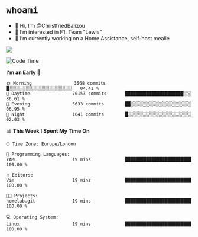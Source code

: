 # `whoami`

- 👋 Hi, I’m @ChristfriedBalizou
- 👀 I’m interested in F1. Team "Lewis"
- 🌱 I’m currently working on a Home Assistance, self-host mealie
<!--
- 💞️ I’m looking to collaborate on
- 📫 How to reach me /dev/stdin
-->


![](https://github-readme-stats.vercel.app/api?username=Christfriedbalizou&show_icons=true&hide_title=true&theme=solarized-dark&count_private=true&hide=stars)
<!-- 
  ![](https://github-readme-stats.vercel.app/api/top-langs/?username=Christfriedbalizou&show_icons=true&hide_title=true&theme=solarized-dark&layout=compact&show_icons=true&count_private=false)
-->


<!--START_SECTION:waka-->
![Code Time](http://img.shields.io/badge/Code%20Time-22%20hrs%207%20mins-blue)

**I'm an Early 🐤** 

```text
🌞 Morning                3568 commits        █░░░░░░░░░░░░░░░░░░░░░░░░   04.41 % 
🌆 Daytime                70153 commits       ██████████████████████░░░   86.61 % 
🌃 Evening                5633 commits        ██░░░░░░░░░░░░░░░░░░░░░░░   06.95 % 
🌙 Night                  1641 commits        █░░░░░░░░░░░░░░░░░░░░░░░░   02.03 % 
```


📊 **This Week I Spent My Time On** 

```text
🕑︎ Time Zone: Europe/London

💬 Programming Languages: 
YAML                     19 mins             █████████████████████████   100.00 % 

🔥 Editors: 
Vim                      19 mins             █████████████████████████   100.00 % 

🐱‍💻 Projects: 
homelab.git              19 mins             █████████████████████████   100.00 % 

💻 Operating System: 
Linux                    19 mins             █████████████████████████   100.00 % 
```


<!--END_SECTION:waka-->


<!---
ChristfriedBalizou/ChristfriedBalizou is a ✨ special ✨ repository because its `README.md` (this file) appears on your GitHub profile.
You can click the Preview link to take a look at your changes.
--->
